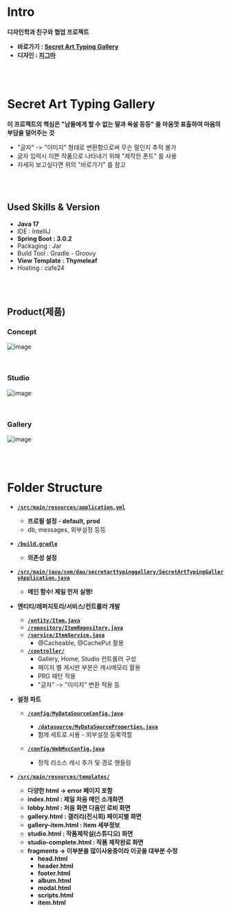 # Intro

**디자인학과 친구와 협업 프로젝트**

* **바로가기 : [Secret Art Typing Gallery](http://satg.co.kr/)**
* **디자인 : [피그마](https://www.figma.com/file/GMjReOD87LsgUtoI1cFCry/%EC%A1%B8%EC%9E%91-%EC%9B%B9%EC%82%AC%EC%9D%B4%ED%8A%B8-%EB%94%94%EC%9E%90%EC%9D%B8?type=design&node-id=14-671&mode=design)**

<br><br>

# Secret Art Typing Gallery

**이 프로젝트의 핵심은 "남들에게 할 수 없는 말과 욕설 등등" 을 마음껏 표출하여 마음의 부담을 덜어주는 것**

* "글자" -> "이미지" 형태로 변환함으로써 무슨 말인지 추적 불가
* 글자 입력시 이쁜 작품으로 나타내기 위해 "제작한 폰트" 를 사용
* 자세히 보고싶다면 위의 "바로가기" 를 참고

<br><br>

## Used Skills & Version

* **Java 17**
* IDE : IntelliJ
* **Spring Boot : 3.0.2**
* Packaging : Jar
* Build Tool : Gradle - Groovy
* **View Template : Thymeleaf**
* Hosting : cafe24

<br><br>

## Product(제품)

### Concept

![image](https://github.com/BH946/secret-art-typing-gallery/assets/80165014/38d898fa-3d2e-44a9-9116-2a89cff76332) 

<br>

### Studio

![image](https://github.com/BH946/secret-art-typing-gallery/assets/80165014/1ed0d37a-2030-48a9-9e29-c2da466b18b1) 

<br>

### Gallery

![image](https://github.com/BH946/secret-art-typing-gallery/assets/80165014/41cae106-1bf3-4c01-9931-1c54de73e147) 

<br><br>

# Folder Structure

- **[`/src/main/resources/application.yml`](https://github.com/BH946/secret-art-typing-gallery/blob/main/src/main/resources/application.yml)**

  - **프로필 설정 - default, prod** 
  - db, messages, 외부설정 등등

- **[`/build.gradle`](https://github.com/BH946/secret-art-typing-gallery/blob/main/build.gradle)**

  - **의존성 설정**

- **[`/src/main/java/com/dau/secretarttypinggallery/SecretArtTypingGalleryApplication.java`](https://github.com/BH946/secret-art-typing-gallery/blob/main/src/main/java/com/dau/secretarttypinggallery/SecretArtTypingGalleryApplication.java)**

  - **메인 함수! 제일 먼저 실행!**

- **엔티티/레퍼지토리/서비스/컨트롤러 개발**

  - **[`/entity/Item.java`](https://github.com/BH946/secret-art-typing-gallery/blob/main/src/main/java/com/dau/secretarttypinggallery/entity/Item.java)**
  - **[`/repository/ItemRepository.java`](https://github.com/BH946/secret-art-typing-gallery/blob/main/src/main/java/com/dau/secretarttypinggallery/repository/ItemRepository.java)**
  - **[`/service/ItemService.java`](https://github.com/BH946/secret-art-typing-gallery/blob/main/src/main/java/com/dau/secretarttypinggallery/service/ItemService.java)**
    - @Cacheable, @CachePut 활용
  - **[`/controller/`](https://github.com/BH946/secret-art-typing-gallery/blob/main/src/main/java/com/dau/secretarttypinggallery/controller/)**
    - Gallery, Home, Studio 컨트롤러 구성
    - 페이지 별 게시판 부분은 캐시메모리 활용
    - PRG 패턴 적용
    - "글자" -> "이미지" 변환 적용 등

- **설정 파트**

  - **[`/config/MyDataSourceConfig.java`](https://github.com/BH946/secret-art-typing-gallery/blob/main/src/main/java/com/dau/secretarttypinggallery/config/MyDataSourceConfig.java)**
    - **[`/datasource/MyDataSourceProperties.java`](https://github.com/BH946/secret-art-typing-gallery/blob/main/src/main/java/com/dau/secretarttypinggallery/datasource/MyDataSourceProperties.java)**
    - 함께 세트로 사용 - 외부설정 등록역할

  - **[`/config/WebMvcConfig.java`](https://github.com/BH946/secret-art-typing-gallery/blob/main/src/main/java/com/dau/secretarttypinggallery/config/WebMvcConfig.java)**
    - 정적 리소스 캐시 추가 및 경로 핸들링

- **[`/src/main/resources/templates/`](https://github.com/BH946/secret-art-typing-gallery/blob/main/src/main/resources/templates/)**

  - **다양한 html -> error 페이지 포함**
  - **index.html : 제일 처음 메인 소개화면**
  - **lobby.html : 처음 화면 다음인 로비 화면**
  - **gallery.html : 갤러리(전시회) 페이지별 화면**
  - **gallery-item.html : Item 세부정보**
  - **studio.html : 작품제작실(스튜디오) 화면**
  - **studio-complete.html : 작품 제작완료 화면**
  - **fragments -> 이부분을 많이사용중이라 이곳을 대부분 수정**
    * **head.html**
    * **header.html**
    * **footer.html**
    * **album.html**
    * **modal.html**
    * **scripts.html**
    * **item.html**

